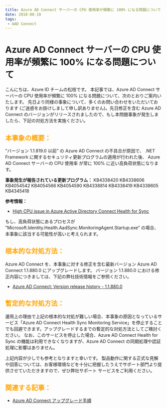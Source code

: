```yaml
---
title: Azure AD Connect サーバーの CPU 使用率が頻繁に 100% になる問題について
date: 2018-08-10
tags: 
 - AAD Connect
---
```

# Azure AD Connect サーバーの CPU 使用率が頻繁に 100% になる問題について

こんにちは、Azure ID チームの松枝です。
本記事では、Azure AD Connect サーバーの CPU 使用率が頻繁に 100% になる問題について、次のとおりご案内いたします。
先日より同様の事象について、多くのお問い合わせをいただいております (ご迷惑をお掛けしまして申し訳ありません)。先日修正を含む Azure AD Connect のバージョンがリリースされましたので、もし本問題事象が発生しましたら、下記の対処方法を実施ください。

## <span style="color: orange; ">本事象の概要：</span>
”バージョン 1.1.819.0 以前” の Azure AD Connect の不具合が原因で、 .NET Framework に関するセキュリティ更新プログラムの適用が行われた後、 Azure AD Connect サーバーの CPU 使用率 が常に 100% に近い高負荷状態になります。

**事象発生が報告されている更新プログラム：**
KB4338420
KB4338606
KB4054542
KB4054566
KB4054590
KB4338814
KB4338419
KB4338605
KB4345418

**参考情報：**
- [High CPU issue in Azure Active Directory Connect Health for Sync](https://support.microsoft.com/en-us/help/4346822/high-cpu-usage-in-azure-active-directory-connect-health-for-sync)
 
もし、高負荷状態にあるプロセスが ”Microsoft.Identity.Health.AadSync.MonitoringAgent.Startup.exe” の場合、本事象に該当する可能性が高いと考えられます。

## <span style="color: orange; ">根本的な対処方法：</span>
Azure AD Connect を、本事象に対する修正を含む最新バージョン Azure AD Connect 1.1.880.0 にアップグレードします。
バージョン 1.1.880.0 における修正内容につきましては、下記の弊社技術情報をご参照ください。
- [Azure AD Connect: Version release history - 1.1.880.0](https://docs.microsoft.com/ja-jp/azure/active-directory/hybrid/reference-connect-version-history#118800)
 
## <span style="color: orange; ">暫定的な対処方法：</span>
運用上の理由で上記の根本的な対処が難しい場合、本事象の原因となっているサービス「Azure AD Connect Health Sync Monitoring Service」を停止することでも回避できます。アップグレードするまでの暫定的な対処方法としてご検討ください。
なお、このサービスを停止した場合、Azure AD Connect Health for Sync の機能は利用できなくなりますが、Azure AD Connect の同期処理や認証処理に影響はありません。
 
上記内容が少しでも参考となりますと幸いです。
製品動作に関する正式な見解や回答については、お客様環境などを十分に把握したうえでサポート部門より提供させていただきますので、ぜひ弊社サポート サービスをご利用ください。
 
## <span style="color: orange; ">関連する記事：</span>
- [Azure AD Connect アップグレード手順](https://github.com/jpazureid/blog/blob/master/azure-active-directory-connect/how-to-upgrade.md)
